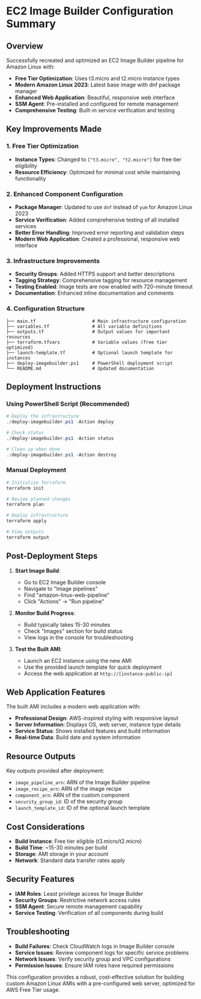 # EC2 Image Builder Configuration Summary

## Overview
Successfully recreated and optimized an EC2 Image Builder pipeline for Amazon Linux with:
- **Free Tier Optimization**: Uses t3.micro and t2.micro instance types
- **Modern Amazon Linux 2023**: Latest base image with dnf package manager
- **Enhanced Web Application**: Beautiful, responsive web interface
- **SSM Agent**: Pre-installed and configured for remote management
- **Comprehensive Testing**: Built-in service verification and testing

## Key Improvements Made

### 1. Free Tier Optimization
- **Instance Types**: Changed to `["t3.micro", "t2.micro"]` for free tier eligibility
- **Resource Efficiency**: Optimized for minimal cost while maintaining functionality

### 2. Enhanced Component Configuration
- **Package Manager**: Updated to use `dnf` instead of `yum` for Amazon Linux 2023
- **Service Verification**: Added comprehensive testing of all installed services
- **Better Error Handling**: Improved error reporting and validation steps
- **Modern Web Application**: Created a professional, responsive web interface

### 3. Infrastructure Improvements
- **Security Groups**: Added HTTPS support and better descriptions
- **Tagging Strategy**: Comprehensive tagging for resource management
- **Testing Enabled**: Image tests are now enabled with 720-minute timeout
- **Documentation**: Enhanced inline documentation and comments

### 4. Configuration Structure
```
├── main.tf                     # Main infrastructure configuration
├── variables.tf                # All variable definitions
├── outputs.tf                  # Output values for important resources
├── terraform.tfvars            # Variable values (free tier optimized)
├── launch-template.tf          # Optional launch template for instances
├── deploy-imagebuilder.ps1     # PowerShell deployment script
└── README.md                   # Updated documentation
```

## Deployment Instructions

### Using PowerShell Script (Recommended)
```powershell
# Deploy the infrastructure
./deploy-imagebuilder.ps1 -Action deploy

# Check status
./deploy-imagebuilder.ps1 -Action status

# Clean up when done
./deploy-imagebuilder.ps1 -Action destroy
```

### Manual Deployment
```powershell
# Initialize Terraform
terraform init

# Review planned changes
terraform plan

# Deploy infrastructure
terraform apply

# View outputs
terraform output
```

## Post-Deployment Steps

1. **Start Image Build**:
   - Go to EC2 Image Builder console
   - Navigate to "Image pipelines"
   - Find "amazon-linux-web-pipeline"
   - Click "Actions" → "Run pipeline"

2. **Monitor Build Progress**:
   - Build typically takes 15-30 minutes
   - Check "Images" section for build status
   - View logs in the console for troubleshooting

3. **Test the Built AMI**:
   - Launch an EC2 instance using the new AMI
   - Use the provided launch template for quick deployment
   - Access the web application at `http://[instance-public-ip]`

## Web Application Features

The built AMI includes a modern web application with:
- **Professional Design**: AWS-inspired styling with responsive layout
- **Server Information**: Displays OS, web server, instance type details
- **Service Status**: Shows installed features and build information
- **Real-time Data**: Build date and system information

## Resource Outputs

Key outputs provided after deployment:
- `image_pipeline_arn`: ARN of the Image Builder pipeline
- `image_recipe_arn`: ARN of the image recipe
- `component_arn`: ARN of the custom component
- `security_group_id`: ID of the security group
- `launch_template_id`: ID of the optional launch template

## Cost Considerations

- **Build Instance**: Free tier eligible (t3.micro/t2.micro)
- **Build Time**: ~15-30 minutes per build
- **Storage**: AMI storage in your account
- **Network**: Standard data transfer rates apply

## Security Features

- **IAM Roles**: Least privilege access for Image Builder
- **Security Groups**: Restrictive network access rules
- **SSM Agent**: Secure remote management capability
- **Service Testing**: Verification of all components during build

## Troubleshooting

- **Build Failures**: Check CloudWatch logs in Image Builder console
- **Service Issues**: Review component logs for specific service problems
- **Network Issues**: Verify security group and VPC configurations
- **Permission Issues**: Ensure IAM roles have required permissions

This configuration provides a robust, cost-effective solution for building custom Amazon Linux AMIs with a pre-configured web server, optimized for AWS Free Tier usage.
